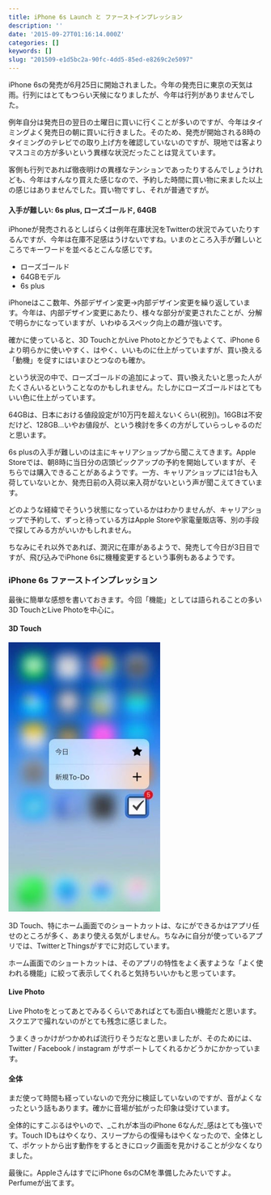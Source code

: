 ```yaml
---
title: iPhone 6s Launch と ファーストインプレッション
description: ''
date: '2015-09-27T01:16:14.000Z'
categories: []
keywords: []
slug: "201509-e1d5bc2a-90fc-4dd5-85ed-e8269c2e5097"
---
```

iPhone 6sの発売が6月25日に開始されました。今年の発売日に東京の天気は雨。行列にはとてもつらい天候になりましたが、今年は行列がありませんでした。

例年自分は発売日の翌日の土曜日に買いに行くことが多いのですが、今年はタイミングよく発売日の朝に買いに行きました。そのため、発売が開始される8時のタイミングのテレビでの取り上げ方を確認していないのですが、現地では客よりマスコミの方が多いという異様な状況だったことは覚えています。

客側も行列であれば徹夜明けの異様なテンションであったりするんでしょうけれども、今年はすんなり買えた感じなので、予約した時間に買い物に来ました以上の感じはありませんでした。買い物ですし、それが普通ですが。

#### 入手が難しい: 6s plus, ローズゴールド, 64GB

iPhoneが発売されるとしばらくは例年在庫状況をTwitterの状況でみていたりするんですが、今年は在庫不足感はうけないですね。いまのところ入手が難しいところでキーワードを並べるとこんな感じです。

*   ローズゴールド
*   64GBモデル
*   6s plus

iPhoneはここ数年、外部デザイン変更→内部デザイン変更を繰り返しています。今年は、内部デザイン変更にあたり、様々な部分が変更されたことが、分解で明らかになっていますが、いわゆるスペック向上の趣が強いです。

確かに使っていると、3D TouchとかLive Photoとかどうでもよくて、iPhone 6 より明らかに使いやすく、はやく、いいものに仕上がっていますが、買い換える「動機」を促すにはいまひとつなのも確か。

という状況の中で、ローズゴールドの追加によって、買い換えたいと思った人がたくさんいるということなのかもしれません。たしかにローズゴールドはとてもいい色に仕上がっています。

64GBは、日本における値段設定が10万円を超えないくらい(税別)。16GBは不安だけど、128GB…いやお値段が、という検討を多くの方がしていらっしゃるのだと思います。

6s plusの入手が難しいのは主にキャリアショップから聞こえてきます。Apple Storeでは、朝8時に当日分の店頭ピックアップの予約を開始していますが、そちらでは購入できることがあるようです。一方、キャリアショップには1台も入荷していないとか、発売日前の入荷以来入荷がないという声が聞こえてきています。

どのような経緯でそういう状態になっているかはわかりませんが、キャリアショップで予約して、ずっと待っている方はApple Storeや家電量販店等、別の手段で探してみる方がいいかもしれません。

ちなみにそれ以外であれば、潤沢に在庫があるようで、発売して今日が3日目ですが、飛び込みでiPhone 6sに機種変更するという事例もあるようです。

### iPhone 6s ファーストインプレッション

最後に簡単な感想を書いておきます。今回「機能」としては語られることの多い3D TouchとLive Photoを中心に。

#### 3D Touch

![](1__NxPK5MoX1RX5CTZa0MkUIg.jpeg)

3D Touch、特にホーム画面でのショートカットは、なにができるかはアプリ任せのところが多く、あまり使える気がしません。ちなみに自分が使っているアプリでは、TwitterとThingsがすでに対応しています。

ホーム画面でのショートカットは、そのアプリの特性をよく表すような「よく使われる機能」に絞って表示してくれると気持ちいいかもと思っています。

#### Live Photo

Live Photoをとってあとでみるくらいであればとても面白い機能だと思います。スクエアで撮れないのがとても残念に感じました。

うまくきっかけがつかめれば流行りそうだなと思いましたが、そのためには、Twitter / Facebook / instagram がサポートしてくれるかどうかにかかっています。

#### 全体

まだ使って時間も経っていないので充分に検証していないのですが、音がよくなったという話もあります。確かに音場が拡がった印象は受けています。

全体的にすこぶるはやいので、_これが本当のiPhone 6なんだ_感はとても強いです。Touch IDもはやくなり、スリープからの復帰もはやくなったので、全体として、ポケットから出す動作をするときにロック画面を見かけることが少なくなりました。

最後に。AppleさんはすでにiPhone 6sのCMを準備したみたいですよ。Perfumeが出てます。